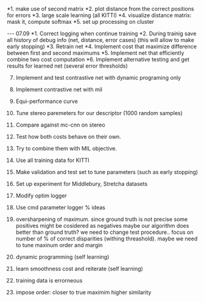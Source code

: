 *1. make use of second matrix
*2. plot distance from the correct positions for errors
*3. large scale learning (all KITTI)
*4. visualize distance matrix: mask it, compute softmax
*5. set up processing on cluster

--- 07.09
*1. Correct logging when continue training 
*2. During trainig save all history of debug info (net, distance, error cases)
   (this will allow to make early stopping)
*3. Retrain net
*4. Implement cost that maximize difference between first and second maximums
*5. Implement net that efficiently combine two cost computation
*6. Implement alternative testing and get results for learned net (several error thresholds)

7. Implement and test contrastive net with dynamic programing only
8. Implement contrastive net with mil




8. Equi-performance curve   
9. Tune stereo paremeters for our descriptor (1000 random samples)
10. Compare against mc-cnn on stereo
11. Test how both costs behave on their own.
12. Try to combine them with MIL objective.
13. Use all training data for KITTI
14. Make validation and test set to tune parameters (such as early stopping)
15. Set up experiment for Middlebury, Stretcha datasets
16. Modify optim logger
17. Use cmd parameter logger
% ideas
0. oversharpening of maximum. since ground truth is not precise some positives might be cosidered as negatives
   maybe our algorithm does better than ground truth?
   we need to change test procedure.. focus on number of % of correct disparities (withing threashold).
   maybe we need to tune maxinum order and margin
1. dynamic programming (self learning)
2. learn smoothness cost and reiterate (self learning)
3. training data is errorneous
5. impose order: closer to true maximim higher similarity